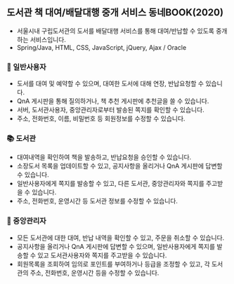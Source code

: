 ## 도서관 책 대여/배달대행 중개 서비스 동네BOOK(2020)
- 서울시내 구립도서관의 도서를 배달대행 서비스를 통해 대여/반납할 수 있도록 중개하는 서비스입니다.
- Spring/Java, HTML, CSS, JavaScript, jQuery, Ajax / Oracle


### 👩 일반사용자
- 도서를 대여 및 예약할 수 있으며, 대여한 도서에 대해 연장, 반납요청할 수 있습니다.
- QnA 게시판을 통해 질의하거나, 책 추천 게시판에 추천글을 쓸 수 있습니다.
- 서버, 도서관사용자, 중앙관리자로부터 발송된 쪽지를 확인할 수 있습니다.
- 주소, 전화번호, 이름, 비밀번호 등 회원정보를 수정할 수 있습니다.

### 📚 도서관
- 대여내역을 확인하여 책을 발송하고, 반납요청을 승인할 수 있습니다.
- 소장도서 목록을 업데이트할 수 있고, 공지사항을 올리거나 QnA 게시판에 답변할 수 있습니다.
- 일반사용자에게 쪽지를 발송할 수 있고, 다른 도서관, 중앙관리자와 쪽지를 주고받을 수 있습니다.
- 주소, 전화번호, 운영시간 등 도서관 정보를 수정할 수 있습니다.

### 🔧 중앙관리자
- 모든 도서관에 대한 대여, 반납 내역을 확인할 수 있고, 주문을 취소할 수 있습니다.
- 공지사항을 올리거나 QnA 게시판에 답변할 수 있으며, 일반사용자에게 쪽지를 발송할 수 있고 도서관사용자와 쪽지를 주고받을 수 있습니다.
- 회원목록을 조회하여 임의로 포인트를 부여하거나 등급을 조정할 수 있고, 각 도서관의 주소, 전화번호, 운영시간 등을 수정할 수 있습니다.
